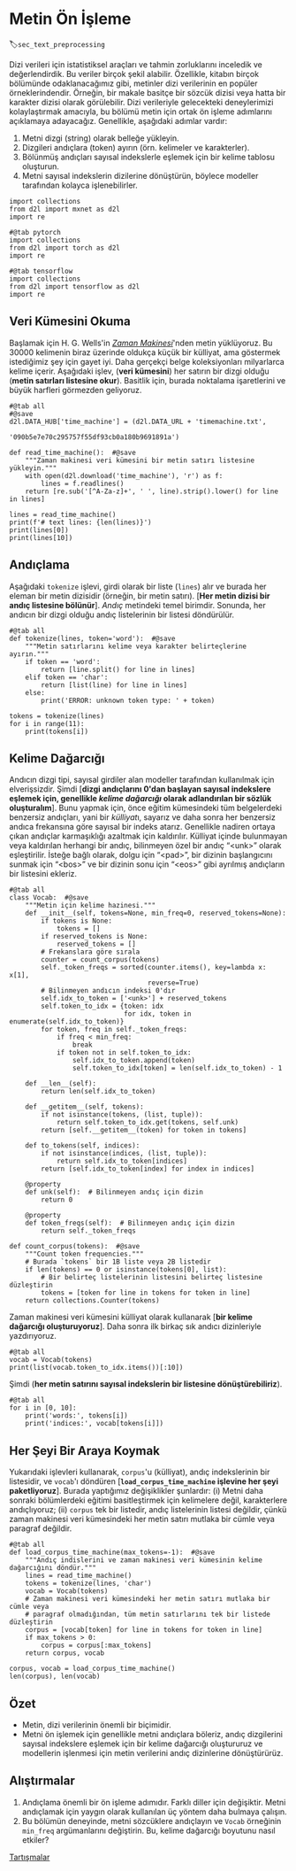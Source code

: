 # Metin Ön 	İşleme
:label:`sec_text_preprocessing`

Dizi verileri için istatistiksel araçları ve tahmin zorluklarını inceledik ve değerlendirdik. Bu veriler birçok şekil alabilir. Özellikle, kitabın birçok bölümünde odaklanacağımız gibi, metinler dizi verilerinin en popüler örneklerindendir. Örneğin, bir makale basitçe bir sözcük dizisi veya hatta bir karakter dizisi olarak görülebilir. Dizi verileriyle gelecekteki deneylerimizi kolaylaştırmak amacıyla, bu bölümü metin için ortak ön işleme adımlarını açıklamaya adayacağız. Genellikle, aşağıdaki adımlar vardır:

1. Metni dizgi (string) olarak belleğe yükleyin.
1. Dizgileri andıçlara (token) ayırın (örn. kelimeler ve karakterler).
1. Bölünmüş andıçları sayısal indekslerle eşlemek için bir kelime tablosu oluşturun.
1. Metni sayısal indekslerin dizilerine dönüştürün, böylece modeller tarafından kolayca işlenebilirler.

```{.python .input}
import collections
from d2l import mxnet as d2l
import re
```

```{.python .input}
#@tab pytorch
import collections
from d2l import torch as d2l
import re
```

```{.python .input}
#@tab tensorflow
import collections
from d2l import tensorflow as d2l
import re
```

## Veri Kümesini Okuma

Başlamak için H. G. Wells'in [*Zaman Makinesi*](http://www.gutenberg.org/ebooks/35)'nden metin yüklüyoruz. Bu 30000 kelimenin biraz üzerinde oldukça küçük bir külliyat, ama göstermek istediğimiz şey için gayet iyi. Daha gerçekçi belge koleksiyonları milyarlarca kelime içerir. Aşağıdaki işlev, (**veri kümesini**) her satırın bir dizgi olduğu (**metin satırları listesine okur**). Basitlik için, burada noktalama işaretlerini ve büyük harfleri görmezden geliyoruz.

```{.python .input}
#@tab all
#@save
d2l.DATA_HUB['time_machine'] = (d2l.DATA_URL + 'timemachine.txt',
                                '090b5e7e70c295757f55df93cb0a180b9691891a')

def read_time_machine():  #@save
    """Zaman makinesi veri kümesini bir metin satırı listesine yükleyin."""
    with open(d2l.download('time_machine'), 'r') as f:
        lines = f.readlines()
    return [re.sub('[^A-Za-z]+', ' ', line).strip().lower() for line in lines]

lines = read_time_machine()
print(f'# text lines: {len(lines)}')
print(lines[0])
print(lines[10])
```

## Andıçlama

Aşağıdaki `tokenize` işlevi, girdi olarak bir liste (`lines`) alır ve burada her eleman bir metin dizisidir (örneğin, bir metin satırı). [**Her metin dizisi bir andıç listesine bölünür**]. *Andıç* metindeki temel birimdir. Sonunda, her andıcın bir dizgi olduğu andıç listelerinin bir listesi döndürülür.

```{.python .input}
#@tab all
def tokenize(lines, token='word'):  #@save
    """Metin satırlarını kelime veya karakter belirteçlerine ayırın."""
    if token == 'word':
        return [line.split() for line in lines]
    elif token == 'char':
        return [list(line) for line in lines]
    else:
        print('ERROR: unknown token type: ' + token)

tokens = tokenize(lines)
for i in range(11):
    print(tokens[i])
```

## Kelime Dağarcığı

Andıcın dizgi tipi, sayısal girdiler alan modeller tarafından kullanılmak için elverişsizdir. Şimdi [**dizgi andıçlarını 0'dan başlayan sayısal indekslere eşlemek için, genellikle *kelime dağarcığı* olarak adlandırılan bir sözlük oluşturalım**]. Bunu yapmak için, önce eğitim kümesindeki tüm belgelerdeki benzersiz andıçları, yani bir *külliyat*ı, sayarız ve daha sonra her benzersiz andıca frekansına göre sayısal bir indeks atarız. Genellikle nadiren ortaya çıkan andıçlar karmaşıklığı azaltmak için kaldırılır. Külliyat içinde bulunmayan veya kaldırılan herhangi bir andıç, bilinmeyen özel bir andıç “&lt;unk&gt;” olarak eşleştirilir. İsteğe bağlı olarak, dolgu için “&lt;pad&gt;”, bir dizinin başlangıcını sunmak için “&lt;bos&gt;” ve bir dizinin sonu için “&lt;eos&gt;” gibi ayrılmış andıçların bir listesini ekleriz.

```{.python .input}
#@tab all
class Vocab:  #@save
    """Metin için kelime hazinesi."""
    def __init__(self, tokens=None, min_freq=0, reserved_tokens=None):
        if tokens is None:
            tokens = []
        if reserved_tokens is None:
            reserved_tokens = [] 
        # Frekanslara göre sırala
        counter = count_corpus(tokens)
        self._token_freqs = sorted(counter.items(), key=lambda x: x[1],
                                   reverse=True)
        # Bilinmeyen andıcın indeksi 0'dır
        self.idx_to_token = ['<unk>'] + reserved_tokens
        self.token_to_idx = {token: idx
                             for idx, token in enumerate(self.idx_to_token)}
        for token, freq in self._token_freqs:
            if freq < min_freq:
                break
            if token not in self.token_to_idx:
                self.idx_to_token.append(token)
                self.token_to_idx[token] = len(self.idx_to_token) - 1

    def __len__(self):
        return len(self.idx_to_token)

    def __getitem__(self, tokens):
        if not isinstance(tokens, (list, tuple)):
            return self.token_to_idx.get(tokens, self.unk)
        return [self.__getitem__(token) for token in tokens]

    def to_tokens(self, indices):
        if not isinstance(indices, (list, tuple)):
            return self.idx_to_token[indices]
        return [self.idx_to_token[index] for index in indices]

    @property
    def unk(self):  # Bilinmeyen andıç için dizin
        return 0

    @property
    def token_freqs(self):  # Bilinmeyen andıç için dizin
        return self._token_freqs

def count_corpus(tokens):  #@save
    """Count token frequencies."""
    # Burada `tokens` bir 1B liste veya 2B listedir
    if len(tokens) == 0 or isinstance(tokens[0], list):
        # Bir belirteç listelerinin listesini belirteç listesine düzleştirin
        tokens = [token for line in tokens for token in line]
    return collections.Counter(tokens)
```

Zaman makinesi veri kümesini külliyat olarak kullanarak [**bir kelime dağarcığı oluşturuyoruz**]. Daha sonra ilk birkaç sık andıcı dizinleriyle yazdırıyoruz.

```{.python .input}
#@tab all
vocab = Vocab(tokens)
print(list(vocab.token_to_idx.items())[:10])
```

Şimdi (**her metin satırını sayısal indekslerin bir listesine dönüştürebiliriz**).

```{.python .input}
#@tab all
for i in [0, 10]:
    print('words:', tokens[i])
    print('indices:', vocab[tokens[i]])
```

## Her Şeyi Bir Araya Koymak

Yukarıdaki işlevleri kullanarak, `corpus`'u (külliyat), andıç indekslerinin bir listesidir, ve `vocab`'ı döndüren [**`load_corpus_time_machine` işlevine her şeyi paketliyoruz**]. Burada yaptığımız değişiklikler şunlardır: (i) Metni daha sonraki bölümlerdeki eğitimi basitleştirmek için kelimelere değil, karakterlere andıçlıyoruz; (ii) `corpus` tek bir listedir, andıç listelerinin listesi değildir, çünkü zaman makinesi veri kümesindeki her metin satırı mutlaka bir cümle veya paragraf değildir.

```{.python .input}
#@tab all
def load_corpus_time_machine(max_tokens=-1):  #@save
    """Andıç indislerini ve zaman makinesi veri kümesinin kelime dağarcığını döndür."""
    lines = read_time_machine()
    tokens = tokenize(lines, 'char')
    vocab = Vocab(tokens)
    # Zaman makinesi veri kümesindeki her metin satırı mutlaka bir cümle veya 
    # paragraf olmadığından, tüm metin satırlarını tek bir listede düzleştirin
    corpus = [vocab[token] for line in tokens for token in line]
    if max_tokens > 0:
        corpus = corpus[:max_tokens]
    return corpus, vocab

corpus, vocab = load_corpus_time_machine()
len(corpus), len(vocab)
```

## Özet

* Metin, dizi verilerinin önemli bir biçimidir.
* Metni ön işlemek için genellikle metni andıçlara böleriz, andıç dizgilerini sayısal indekslere eşlemek için bir kelime dağarcığı oluştururuz ve modellerin işlenmesi için metin verilerini andıç dizinlerine dönüştürürüz.

## Alıştırmalar

1. Andıçlama önemli bir ön işleme adımıdır. Farklı diller için değişiktir. Metni andıçlamak için yaygın olarak kullanılan üç yöntem daha bulmaya çalışın.
1. Bu bölümün deneyinde, metni sözcüklere andıçlayın ve `Vocab` örneğinin `min_freq` argümanlarını değiştirin. Bu, kelime dağarcığı boyutunu nasıl etkiler?

[Tartışmalar](https://discuss.d2l.ai/t/115)
